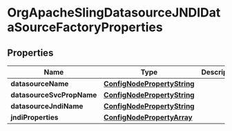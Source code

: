 
# OrgApacheSlingDatasourceJNDIDataSourceFactoryProperties

## Properties
Name | Type | Description | Notes
------------ | ------------- | ------------- | -------------
**datasourceName** | [**ConfigNodePropertyString**](ConfigNodePropertyString.md) |  |  [optional]
**datasourceSvcPropName** | [**ConfigNodePropertyString**](ConfigNodePropertyString.md) |  |  [optional]
**datasourceJndiName** | [**ConfigNodePropertyString**](ConfigNodePropertyString.md) |  |  [optional]
**jndiProperties** | [**ConfigNodePropertyArray**](ConfigNodePropertyArray.md) |  |  [optional]



